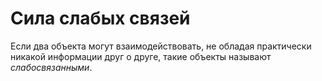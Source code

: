 # Сила слабых связей
Если два объекта могут взаимодействовать, не обладая практически никакой информации друг о друге, такие объекты называют *слабосвязанными*.